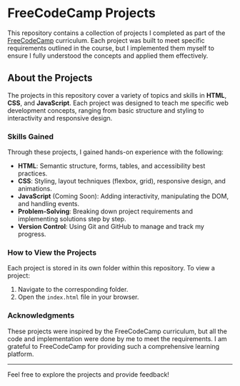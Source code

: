 # FreeCodeCamp Projects

This repository contains a collection of projects I completed as part of the [FreeCodeCamp](https://www.freecodecamp.org/) curriculum. Each project was built to meet specific requirements outlined in the course, but I implemented them myself to ensure I fully understood the concepts and applied them effectively.

## About the Projects

The projects in this repository cover a variety of topics and skills in **HTML**, **CSS**, and **JavaScript**. Each project was designed to teach me specific web development concepts, ranging from basic structure and styling to interactivity and responsive design.

### Skills Gained

Through these projects, I gained hands-on experience with the following:
- **HTML**: Semantic structure, forms, tables, and accessibility best practices.
- **CSS**: Styling, layout techniques (flexbox, grid), responsive design, and animations.
- **JavaScript** (Coming Soon): Adding interactivity, manipulating the DOM, and handling events.
- **Problem-Solving**: Breaking down project requirements and implementing solutions step by step.
- **Version Control**: Using Git and GitHub to manage and track my progress.

### How to View the Projects

Each project is stored in its own folder within this repository. To view a project:
1. Navigate to the corresponding folder.
2. Open the `index.html` file in your browser.

### Acknowledgments

These projects were inspired by the FreeCodeCamp curriculum, but all the code and implementation were done by me to meet the requirements. I am grateful to FreeCodeCamp for providing such a comprehensive learning platform.

---

Feel free to explore the projects and provide feedback!